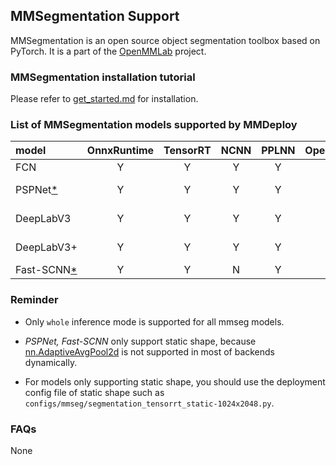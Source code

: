 ## MMSegmentation Support

MMSegmentation is an open source object segmentation toolbox based on PyTorch. It is a part of the [OpenMMLab](https://openmmlab.com/) project.

### MMSegmentation installation tutorial

Please refer to [get_started.md](https://github.com/open-mmlab/mmsegmentation/blob/master/docs/en/get_started.md#installation) for installation.

### List of MMSegmentation models supported by MMDeploy

| model                       | OnnxRuntime | TensorRT | NCNN  | PPLNN | OpenVino | model config file(example)                                                         |
| :-------------------------- | :---------: | :------: | :---: | :---: | :------: | :--------------------------------------------------------------------------------- |
| FCN                         |      Y      |    Y     |   Y   |   Y   |    Y     | ${MMSEG_DIR}/configs/fcn/fcn_r50-d8_512x1024_40k_cityscapes.py                     |
| PSPNet[*](#static_shape)    |      Y      |    Y     |   Y   |   Y   |    Y     | ${MMSEG_DIR}/configs/pspnet/pspnet_r50-d8_512x1024_40k_cityscapes.py               |
| DeepLabV3                   |      Y      |    Y     |   Y   |   Y   |    Y     | ${MMSEG_DIR}/configs/deeplabv3/deeplabv3_r50-d8_512x1024_40k_cityscapes.py         |
| DeepLabV3+                  |      Y      |    Y     |   Y   |   Y   |    Y     | ${MMSEG_DIR}/configs/deeplabv3plus/deeplabv3plus_r50-d8_512x1024_40k_cityscapes.py |
| Fast-SCNN[*](#static_shape) |      Y      |    Y     |   N   |   Y   |    Y     | ${MMSEG_DIR}/configs/fastscnn/fast_scnn_lr0.12_8x4_160k_cityscapes.py              |

### Reminder

- Only `whole` inference mode is supported for all mmseg models.

- <i id="static_shape">PSPNet, Fast-SCNN</i> only support static shape, because [nn.AdaptiveAvgPool2d](https://github.com/open-mmlab/mmsegmentation/blob/97f9670c5a4a2a3b4cfb411bcc26db16b23745f7/mmseg/models/decode_heads/psp_head.py#L38) is not supported in most of backends dynamically.

- For models only supporting static shape, you should use the deployment config file of static shape such as `configs/mmseg/segmentation_tensorrt_static-1024x2048.py`.

### FAQs

None
